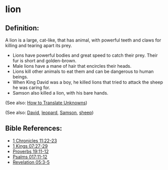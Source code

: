 # lion #

## Definition: ##

A lion is a large, cat-like, that has animal, with powerful teeth and claws for killing and tearing apart its prey.

* Lions have powerful bodies and great speed to catch their prey. Their fur is short and golden-brown.
* Male lions have a mane of hair that encircles their heads.
* Lions kill other animals to eat them and can be dangerous to human beings.
* When King David was a boy, he killed lions that tried to attack the sheep he was caring for.
* Samson also killed a lion, with his bare hands.

(See also: [How to Translate Unknowns](en/ta-vol1/translate/man/translate-unknown))

(See also: [David](../other/david.md), [leopard](../other/leopard.md), [Samson](../other/samson.md), [sheep](../other/sheep.md))

## Bible References: ##

* [1 Chronicles 11:22-23](en/tn/1ch/help/11/22)
* [1 Kings 07:27-29](en/tn/1ki/help/07/27)
* [Proverbs 19:11-12](en/tn/pro/help/19/11)
* [Psalms 017:11-12](en/tn/psa/help/17/11)
* [Revelation 05:3-5](en/tn/rev/help/05/03)